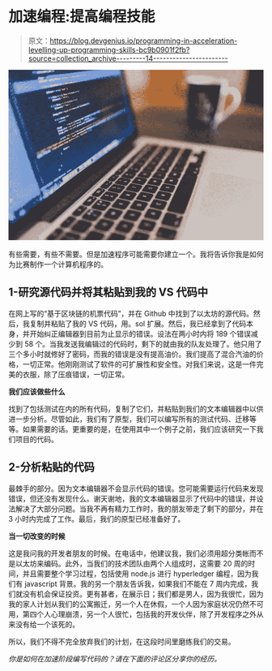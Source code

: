 # 加速编程:提高编程技能

> 原文：<https://blog.devgenius.io/programming-in-acceleration-levelling-up-programming-skills-bc9b0901f2fb?source=collection_archive---------14----------------------->

![](img/471e855034fc0b1f8b1bab3c51baae2c.png)

有些需要，有些不需要。但是加速程序可能需要你建立一个。我将告诉你我是如何为比赛制作一个计算机程序的。

## 1-研究源代码并将其粘贴到我的 VS 代码中

在网上写的“基于区块链的机票代码”，并在 Github 中找到了以太坊的源代码。然后，我复制并粘贴了我的 VS 代码，用。sol 扩展。然后，我已经拿到了代码本身，并开始纠正编辑器到目前为止显示的错误。设法在两小时内将 189 个错误减少到 58 个。当我发送我编辑过的代码时，剩下的就由我的队友处理了。他只用了三个多小时就修好了密码，而我的错误是没有提高油价。我们提高了混合汽油的价格，一切正常。他刚刚测试了软件的可扩展性和安全性。对我们来说，这是一件完美的衣服，除了压痕错误，一切正常。

**我们应该做些什么**

找到了包括测试在内的所有代码，复制了它们，并粘贴到我们的文本编辑器中以供进一步分析。尽管如此，我们有了原型，我们可以编写所有的测试代码、迁移等等。如果需要的话。更重要的是，在使用其中一个例子之前，我们应该研究一下我们项目的代码。

## 2-分析粘贴的代码

最棘手的部分。因为文本编辑器不会显示代码的错误。您可能需要运行代码来发现错误，但还没有发现什么。谢天谢地，我的文本编辑器显示了代码中的错误，并设法解决了大部分问题。当我不再有精力工作时，我的朋友带走了剩下的部分，并在 3 小时内完成了工作。最后，我们的原型已经准备好了。

**当一切改变的时候**

这是我问我的开发者朋友的时候。在电话中，他建议我，我们必须用超分类帐而不是以太坊来编码。此外，当我们的技术团队由两个人组成时，这需要 20 周的时间，并且需要整个学习过程，包括使用 node.js 进行 hyperledger 编程，因为我们有 javascript 背景。我的另一个朋友告诉我，如果我们不能在 7 周内完成，我们就没有机会保证投资。更有甚者，在展示日；我们都是男人，因为我很忙，因为我的家人计划从我们的公寓搬迁，另一个人在休假，一个人因为家庭状况仍然不可用，第四个人心理崩溃，另一个人很忙，包括我的开发伙伴，除了开发程序之外从来没有给一个该死的。

所以，我们不得不完全放弃我们的计划，在这段时间里磨练我们的交易。

*你是如何在加速阶段编写代码的？请在下面的评论区分享你的经历。*